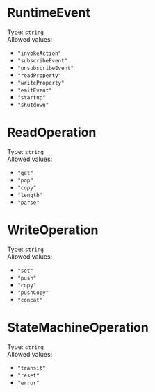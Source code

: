 # RuntimeEvent
Type: `string`  
Allowed values:
- `"invokeAction"`
- `"subscribeEvent"`
- `"unsubscribeEvent"`
- `"readProperty"`
- `"writeProperty"`
- `"emitEvent"`
- `"startup"`
- `"shutdown"`

# ReadOperation
Type: `string`  
Allowed values:
- `"get"`
- `"pop"`
- `"copy"`
- `"length"`
- `"parse"`

# WriteOperation
Type: `string`  
Allowed values:
- `"set"`
- `"push"`
- `"copy"`
- `"pushCopy"`
- `"concat"`

# StateMachineOperation
Type: `string`  
Allowed values:
- `"transit"`
- `"reset"`
- `"error"`


